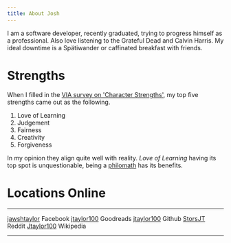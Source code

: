 ```yaml
---
title: About Josh
---
```


I am a software developer, recently graduated, trying to progress himself as a
professional. Also love listening to the Grateful Dead and Calvin Harris. My 
ideal downtime is a Spätiwander or caffinated breakfast with friends.

# Strengths

When I filled in the [VIA survey on 'Character Strengths'][1], my top five strengths
came out as the following.

1. Love of Learning
2. Judgement
3. Fairness
4. Creativity 
5. Forgiveness

In my opinion they align quite well with reality. _Love of Learning_ having its
top spot is unquestionable, being a [philomath][2] has its benefits.

# Locations Online

-------------------------------------------------------------  -------------
[jawshtaylor](https://www.facebook.com/jawshtaylor)            Facebook
[jtaylor100](https://www.goodreads.com/jtaylor100)             Goodreads 
[jtaylor100](https://github.com/jtaylor100)                    Github
[StorsJT](https://www.reddit.com/user/StorsJT)                 Reddit
[Jtaylor100](https://en.wikipedia.org/wiki/User:Jtaylor100)    Wikipedia
-------------------------------------------------------------  -------------

[1]: http://www.viacharacter.org/www/ 
[2]: https://en.wikipedia.org/wiki/Philomath
